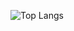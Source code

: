 ![Top Langs](https://github-readme-stats.vercel.app/api/top-langs/?username=BottoniMarco&theme=tokyonight)
